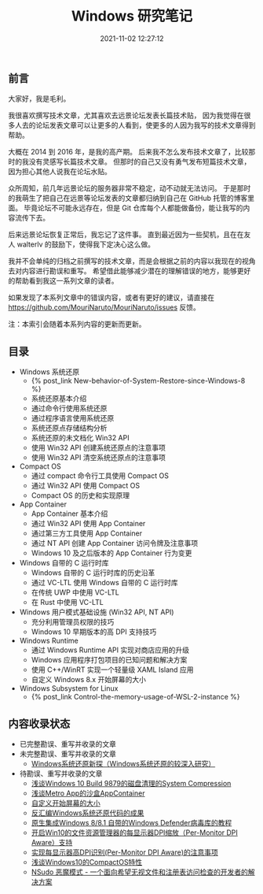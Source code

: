 ﻿---
title: Windows 研究笔记
date: 2021-11-02 12:27:12
categories:
- [技术, Windows, Windows 研究笔记]
tags:
- 技术
- Windows
- Windows 研究笔记
---

## 前言

大家好，我是毛利。

我很喜欢撰写技术文章，尤其喜欢去远景论坛发表长篇技术贴，
因为我觉得在很多人去的论坛发表文章可以让更多的人看到，使更多的人因为我写的技术文章得到帮助。

大概在 2014 到 2016 年，是我的高产期。
后来我不怎么发布技术文章了，比较那时的我没有灵感写长篇技术文章。
但那时的自己又没有勇气发布短篇技术文章，因为担心其他人说我在论坛水贴。

众所周知，前几年远景论坛的服务器非常不稳定，动不动就无法访问。
于是那时的我萌生了把自己在远景等论坛发表的文章都归纳到自己在 GitHub 托管的博客里面。
毕竟论坛不可能永远存在，但是 Git 仓库每个人都能做备份，能让我写的内容流传下去。

后来远景论坛恢复正常后，我忘记了这件事。
直到最近因为一些契机，且在在友人 walterlv 的鼓励下，使得我下定决心这么做。

我并不会单纯的归档之前撰写的技术文章，而是会根据之前的内容以我现在的视角去对内容进行勘误和重写。
希望借此能够减少潜在的理解错误的地方，能够更好的帮助看到我这一系列文章的读者。

如果发现了本系列文章中的错误内容，或者有更好的建议，请直接在
https://github.com/MouriNaruto/MouriNaruto/issues 反馈。

注：本索引会随着本系列内容的更新而更新。

## 目录

- Windows 系统还原
  - {% post_link New-behavior-of-System-Restore-since-Windows-8 %}
  - 系统还原基本介绍
  - 通过命令行使用系统还原
  - 通过程序语言使用系统还原
  - 系统还原点存储结构分析
  - 系统还原的未文档化 Win32 API
  - 使用 Win32 API 创建系统还原点的注意事项
  - 使用 Win32 API 清空系统还原点的注意事项
- Compact OS
  - 通过 compact 命令行工具使用 Compact OS
  - 通过 Win32 API 使用 Compact OS
  - Compact OS 的历史和实现原理
- App Container
  - App Container 基本介绍
  - 通过 Win32 API 使用 App Container
  - 通过第三方工具使用 App Container
  - 通过 NT API 创建 App Container 访问令牌及注意事项
  - Windows 10 及之后版本的 App Container 行为变更
- Windows 自带的 C 运行时库
  - Windows 自带的 C 运行时库的历史沿革
  - 通过 VC-LTL 使用 Windows 自带的 C 运行时库
  - 在传统 UWP 中使用 VC-LTL
  - 在 Rust 中使用 VC-LTL
- Windows 用户模式基础设施 (Win32 API, NT API)
  - 充分利用管理员权限的技巧
  - Windows 10 早期版本的高 DPI 支持技巧
- Windows Runtime
  - 通过 Windows Runtime API 实现对商店应用的升级
  - Windows 应用程序打包项目的已知问题和解决方案
  - 使用 C++/WinRT 实现一个轻量级 XAML Island 应用
  - 自定义 Windows 8.x 开始屏幕的大小
- Windows Subsystem for Linux
  - {% post_link Control-the-memory-usage-of-WSL-2-instance %}

## 内容收录状态

- 已完整勘误、重写并收录的文章
- 未完整勘误、重写并收录的文章
  - [Windows系统还原新探（Windows系统还原的较深入研究）](https://bbs.pcbeta.com/viewthread-1507617-1-1.html)
- 待勘误、重写并收录的文章
  - [浅谈Windows 10 Build 9879的磁盘清理的System Compression](http://bbs.pcbeta.com/viewthread-1567726-1-1.html)
  - [浅谈Metro App的沙盒AppContainer](http://bbs.pcbeta.com/viewthread-1611980-1-1.html)
  - [自定义开始屏幕的大小](http://bbs.pcbeta.com/viewthread-1524688-1-1.html)
  - [反汇编Windows系统还原代码的成果](http://bbs.pcbeta.com/viewthread-1535789-1-1.html)
  - [原生集成Windows 8/8.1 自带的Windows Defender病毒库的教程](http://bbs.pcbeta.com/viewthread-1519551-1-1.html)
  - [开启Win10的文件资源管理器的每显示器DPI缩放（Per-Monitor DPI Aware）支持](https://www.52pojie.cn/thread-506556-1-1.html)
  - [实现每显示器高DPI识别(Per-Monitor DPI Aware)的注意事项](https://www.52pojie.cn/thread-512713-1-1.html)
  - [浅谈Windows10的CompactOS特性](https://www.52pojie.cn/thread-528806-1-1.html)
  - [NSudo 恶魔模式 - 一个面向希望无视文件和注册表访问检查的开发者的解决方案](https://bbs.pediy.com/thread-257345.htm)
